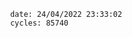 

                date: 24/04/2022 23:33:02
                cycles: 85740

                         